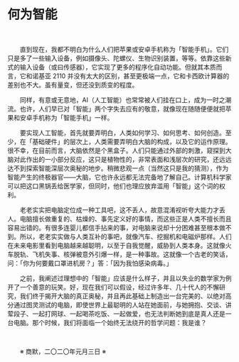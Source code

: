 
# 何为智能

&emsp;&emsp;

&emsp;&emsp;直到现在，我都不明白为什么人们把苹果或安卓手机称为「智能手机」。它们只是多了一些输入设备，例如摄像头、陀螺仪、生物识别装置，等等。依靠这些新式的输入设备（或曰传感器），它实现了更多的程序化自动功能。但就其本质而言，它和诺基亚 2110 并没有太大的区别，甚至更极端一点，它和卡西欧计算器的差别也不大。虽有量变，但还没到质变的程度。

&emsp;&emsp;同样，有意或无意地，AI（人工智能）也常常被人们挂在口上，成为一时之潮流。也许，人们早已对「智能」两个字失去应有的敬意，就像现在随随便便就把苹果和安卓手机称为「智能手机」一样。

&emsp;&emsp;要实现人工智能，首先就要弄明白，人类如何学习、如何思考、如何创造。至少，在「基础硬件」的层次上，人类需要弄明白大脑的构成，以及它的运作原理。很不幸，在目前而言，大脑依然是个黑盒子。人们只能通过外部的刺激，窥探到大脑对此作出的一小部分反应，这只是植物性的，非常表面和浅层次的研究，还远远达不到探索智能深层次奥秘的地步。稍微悲观一点（当然这只是我的猜测），作为智能产生的终极器官——大脑，它也许永远都无法完备地了解自己。计算机科学家可以把这口黑锅丢给医学家，但同时，他们也理应放弃滥用「智能」这个词的权利。

&emsp;&emsp;老老实实把电脑定位成一种工具吧，这不丢人，故意混淆视听夸大能力才丢人。电脑擅长做重复的、枯燥的、事先定义好的事情，而这些正是人类不擅长而且容易出错的。有很多连婴儿都信手拈来的事，对电脑来说却十分困难甚至根本做不到。所以，老老实实做与人类互补的事吧，就像汽车、挖掘机和电磁炉那样。人们在未来电影里看到电脑越来越聪明，以至于自我觉醒，威胁到人类本身。这就像火车脱轨、飞机失事、核弹被意外引爆一样，是一种事故。这就像一个古老的笑话，问：「你为何要戴口罩进机房？」答：「因为我怕感染病毒。」

&emsp;&emsp;之前，我阐述过理想中的「智能」应该是什么样子，并且以失业的数学家为例开了一个善意的玩笑。好，现在我们可以假设，经过许多年、几十代人的不懈研究，我们终于揭开大脑的真正奥秘，并且再此基础上制造出一台完美的、以绝对高分通过图灵测试的电脑，即使世界上最聪明的人站在她面前，与她拥抱、交谈、讲荤段子、一起打网球、一起喝茶吃饭、一起做爱，也无法判断她到底是真人还是一台电脑。那个时候，我们将面临一个始终无法绕开的哲学问题：我是谁？

&emsp;&emsp;

&emsp;&emsp;※ 商默，二〇二〇年元月三日 ※